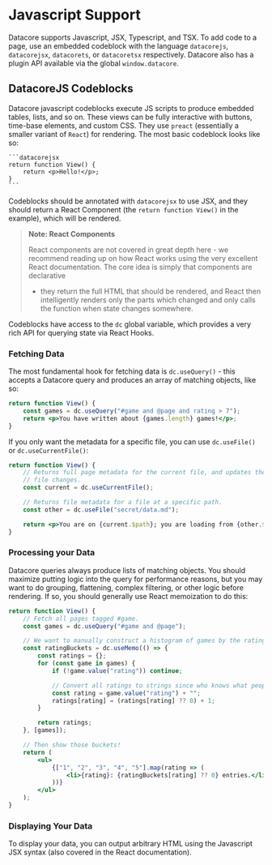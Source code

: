 # Javascript Support

Datacore supports Javascript, JSX, Typescript, and TSX. To add code to a page, use an embedded
codeblock with the language `datacorejs`, `datacorejsx`, `datacorets`, or `datacoretsx` respectively.
Datacore also has a plugin API available via the global `window.datacore`.

## DatacoreJS Codeblocks

Datacore javascript codeblocks execute JS scripts to produce embedded tables, lists, and so on. These
views can be fully interactive with buttons, time-base elements, and custom CSS. They use `preact`
(essentially a smaller variant of `React`) for rendering. The most basic codeblock looks like so:

~~~
```datacorejsx
return function View() {
    return <p>Hello!</p>;
}
```
~~~

Codeblocks should be annotated with `datacorejsx` to use JSX, and they should return a React Component
(the `return function View()` in the example), which will be rendered.

> **Note: React Components**
> 
> React components are not covered in great depth here - we recommend reading up on how React works
> using the very excellent React documentation. The core idea is simply that components are declarative
> - they return the full HTML that should be rendered, and React then intelligently renders only
> the parts which changed and only calls the function when state changes somewhere.

Codeblocks have access to the `dc` global variable, which provides a very rich API for querying state
via React Hooks.

### Fetching Data

The most fundamental hook for fetching data is `dc.useQuery()` - this accepts a Datacore query and produces an array of matching objects, like so:

```jsx
return function View() {
    const games = dc.useQuery("#game and @page and rating > 7");
    return <p>You have written about {games.length} games!</p>;
}
```

If you only want the metadata for a specific file, you can use `dc.useFile()` or `dc.useCurrentFile()`:

```jsx
return function View() {
    // Returns full page metadata for the current file, and updates the view whenever the current
    // file changes.
    const current = dc.useCurrentFile();

    // Returns file metadata for a file at a specific path.
    const other = dc.useFile("secret/data.md");

    return <p>You are on {current.$path}; you are loading from {other.$path}.</p>;
}
```

### Processing your Data

Datacore queries always produce lists of matching objects. You should maximize putting logic into
the query for performance reasons, but you may want to do grouping, flattening, complex filtering,
or other logic before rendering. If so, you should generally use React memoization to do this:

```jsx
return function View() {
    // Fetch all pages tagged #game.
    const games = dc.useQuery("#game and @page");

    // We want to manually construct a histogram of games by the rating we gave them.
    const ratingBuckets = dc.useMemo(() => {
        const ratings = {};
        for (const game in games) {
            if (!game.value("rating")) continue;

            // Convert all ratings to strings since who knows what people put in metadata these days.
            const rating = game.value("rating") + "";
            ratings[rating] = (ratings[rating] ?? 0) + 1;
        }

        return ratings;
    }, [games]);

    // Then show those buckets!
    return (
        <ul>
            {["1", "2", "3", "4", "5"].map(rating => (
                <li>{rating}: {ratingBuckets[rating] ?? 0} entries.</li>
            ))}
        </ul>
    );
}
```

### Displaying Your Data

To display your data, you can output arbitrary HTML using the Javascript JSX syntax (also covered
in the React documentation).
